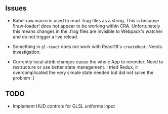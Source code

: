 ## Issues

+ Babel raw.macro is used to read .frag files as a string. This is because !!raw-loader! does not appear to be working within CRA. Unfortunately this means changes in the .frag files are invisible to Webpack's watcher and do not trigger a live reload.

+ Something in `gl-react` does not work with React18's `createRoot`. Needs investigation.

+ Currently local attrib changes cause the whole App to rerender. Need to restructure or use better state management. I tried Redux, it overcomplicated the very simple state needed but did not solve the problem :(

## TODO

+ Implement HUD controls for GLSL uniforms input

